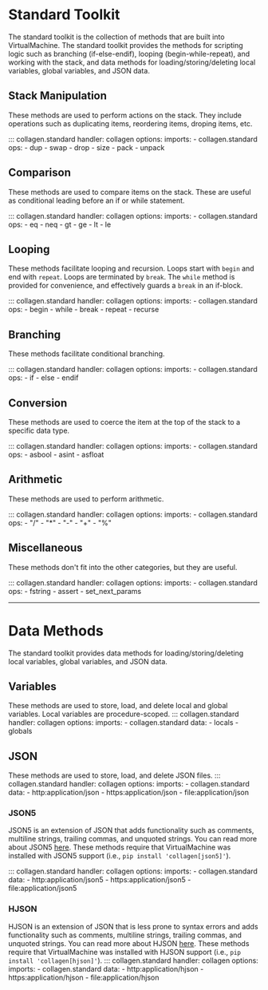 # Standard Toolkit

The standard toolkit is the collection of methods that are built into VirtualMachine. The standard toolkit provides
the methods for scripting logic such as branching (if-else-endif), looping (begin-while-repeat), and working
with the stack, and data methods for loading/storing/deleting local variables, global variables, and JSON data.

## Stack Manipulation
These methods are used to perform actions on the stack. They include operations such as duplicating items, reordering items, droping items, etc.

::: collagen.standard
    handler: collagen
    options:
        imports:
          - collagen.standard
        ops:
          - dup
          - swap
          - drop
          - size
          - pack
          - unpack


## Comparison
These methods are used to compare items on the stack. These are useful as conditional leading before an if or while
statement.

::: collagen.standard
    handler: collagen
    options:
        imports:
          - collagen.standard
        ops:
          - eq
          - neq
          - gt
          - ge
          - lt
          - le


## Looping
These methods facilitate looping and recursion. Loops start with `begin` and end with `repeat`. Loops are terminated by `break`. 
The `while` method is provided for convenience, and effectively guards a `break` in an if-block.

::: collagen.standard
    handler: collagen
    options:
        imports:
          - collagen.standard
        ops:
          - begin
          - while
          - break
          - repeat
          - recurse


## Branching
These methods facilitate conditional branching.

::: collagen.standard
    handler: collagen
    options:
        imports:
          - collagen.standard
        ops:
          - if
          - else
          - endif


## Conversion
These methods are used to coerce the item at the top of the stack to a specific data type.

::: collagen.standard
    handler: collagen
    options:
        imports:
          - collagen.standard
        ops:
          - asbool
          - asint
          - asfloat


## Arithmetic
These methods are used to perform arithmetic.

::: collagen.standard
    handler: collagen
    options:
        imports:
          - collagen.standard
        ops:
          - "/"
          - "*"
          - "-"
          - "+"
          - "%"


## Miscellaneous
These methods don't fit into the other categories, but they are useful.

::: collagen.standard
    handler: collagen
    options:
        imports:
          - collagen.standard
        ops:
          - fstring
          - assert
          - set_next_params

<hr>

# Data Methods

The standard toolkit provides data methods for loading/storing/deleting local variables, global variables, and
JSON data.


## Variables
These methods are used to store, load, and delete local and global variables. Local variables are procedure-scoped.
::: collagen.standard
    handler: collagen
    options:
        imports:
          - collagen.standard
        data:
          - locals
          - globals


## JSON
These methods are used to store, load, and delete JSON files.
::: collagen.standard
    handler: collagen
    options:
        imports:
          - collagen.standard
        data:
          - http:application/json
          - https:application/json
          - file:application/json


### JSON5
JSON5 is an extension of JSON that adds functionality such as comments, multiline strings, trailing commas, and unquoted strings. You can read more about JSON5 [here](https://json5.org/). These methods require that VirtualMachine was installed with
JSON5 support (i.e., `pip install 'collagen[json5]'`).

::: collagen.standard
    handler: collagen
    options:
        imports:
          - collagen.standard
        data:
          - http:application/json5
          - https:application/json5
          - file:application/json5

### HJSON
HJSON is an extension of JSON that is less prone to syntax errors and adds functionality such as comments, multiline strings, trailing commas, and unquoted strings. You can read more about HJSON [here](https://hjson.github.io/).
These methods require that VirtualMachine was installed with HJSON support (i.e., `pip install 'collagen[hjson]'`).
::: collagen.standard
    handler: collagen
    options:
        imports:
          - collagen.standard
        data:
          - http:application/hjson
          - https:application/hjson
          - file:application/hjson
